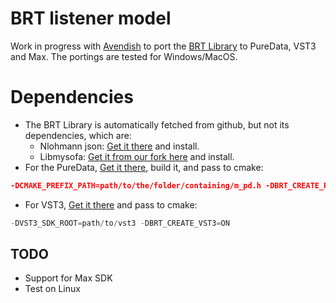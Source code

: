 # BRT listener model

Work in progress with [Avendish](https://github.com/celtera/avendish) to port the [BRT Library](https://github.com/GrupoDiana/BRTLibrary) to PureData, VST3 and Max.
The portings are tested for Windows/MacOS. 

# Dependencies

* The BRT Library is automatically fetched from github, but not its dependencies, which are:
   * Nlohmann json: [Get it there](https://github.com/nlohmann/json) and install.
   * Libmysofa: [Get it from our fork here](https://github.com/GrupoDiana/libmysofa/tree/cmake) and install.  
* For the PureData, [Get it there](https://github.com/pure-data/pure-data), build it, and pass to cmake:

```cmake
-DCMAKE_PREFIX_PATH=path/to/the/folder/containing/m_pd.h -DBRT_CREATE_PD=ON
```
* For VST3, [Get it there](https://github.com/steinbergmedia/vst3sdk) and pass to cmake:

```cpp
-DVST3_SDK_ROOT=path/to/vst3 -DBRT_CREATE_VST3=ON
```

## TODO

* Support for Max SDK
* Test on Linux
